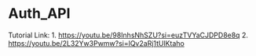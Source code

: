 # Auth_API

Tutorial Link: 
    1. https://youtu.be/98InhsNhSZU?si=euzTVYaCJDPD8e8q
    2. https://youtu.be/2L32Yw3Pwmw?si=lQv2aRj1tUlKtaho
